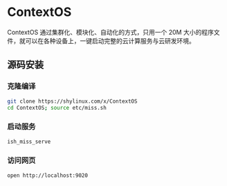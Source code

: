 # ContextOS
ContextOS 通过集群化、模块化、自动化的方式，只用一个 20M 大小的程序文件，就可以在各种设备上，一键启动完整的云计算服务与云研发环境。

## 源码安装
### 克隆编译
```sh
git clone https://shylinux.com/x/ContextOS
cd ContextOS; source etc/miss.sh
```

### 启动服务
```sh
ish_miss_serve
```

### 访问网页
```sh
open http://localhost:9020
```